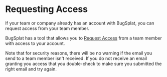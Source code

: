 # Requesting Access

If your team or company already has an account with BugSplat, you can request access from your team member.

BugSplat has a tool that allows you to [Request Access](https://app.bugsplat.com/v2/sign-up/team-access/) from a team member with access to your account.

Note that for security reasons, there will be no warning if the email you send to a team member isn't received. If you do not receive an email granting you access that you double-check to make sure you submitted the right email and try again.

